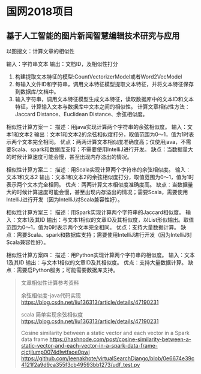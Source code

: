 # 国网2018项目

## 基于人工智能的图片新闻智慧编辑技术研究与应用

以图搜文：计算文章的相似性

输入：字符串文本
输出：文档ID，及相似性打分

1. 构建提取文本特征的模型:CountVectorizerModel或者Word2VecModel
2. 每输入文件ID和字符串，调用文本特征模型提取文本特征，并将文本特征保存到数据库/文档中。
3. 输入字符串，调用文本特征模型生成文本特征，读取数据库中的文本ID和文本特征，计算输入文本与数据库中文本之间的相似性。
   计算文章相似性方法：Jaccard Distance、Euclidean Distance、余弦相似度。
   

相似性计算方案一：
描述：用java实现计算两个字符串的余弦相似度。
输入：文本1和文本2
输出：文本1和文本2的余弦相似度打分，取值范围为0～1，值为1时表示两个文本完全相同。
优点：两两计算文本相似度准确度高；仅使用java，不需要Scala、spark和数据库支持；不需要使用IntelliJ进行开发。
缺点：当数据量大的时候计算速度可能会慢，甚至出现内存溢出的情况。


相似性计算方案二：
描述：用Scala实现计算两个字符串的余弦相似度。
输入：文本1和文本2
输出：文本1和文本2的余弦相似度打分，取值范围为0～1，值为1时表示两个文本完全相同。
优点：两两计算文本相似度准确度高。
缺点：当数据量大的时候计算速度可能会慢，甚至出现内存溢出的情况；需要Scala，需要使用IntelliJ进行开发（因为IntelliJ对Scala兼容性好）。


相似性计算方案三：
描述：用Spark实现计算两个字符串的Jaccard相似度。
输入：文本1及其ID
输出：与文本1相似的文章ID及其相似度，以List形似输出。取值范围为0～1，值为0时表示两个文本完全相同。
优点：支持大量数据计算。
缺点：需要Scala、spark和数据库支持；需要使用IntelliJ进行开发（因为IntelliJ对Scala兼容性好）。


相似性计算方案四：
描述：用Python实现计算两个字符串的相似度。
输入：文本1及其ID
输出：与文本1相似的文章ID及其相似度。
优点：支持大量数据计算。
缺点：需要启Python服务；可能需要数据库支持。


>   
> 文章相似性计算参考资料
>
> 余弦相似度-java代码实现 <https://blog.csdn.net/liu136313/article/details/47190231>
>
> scala 简单实现余弦相似度 <https://blog.csdn.net/liu136313/article/details/47190231>
>
> Cosine similarity between a static vector and each vector in a Spark data frame
  <https://hashnode.com/post/cosine-similarity-between-a-static-vector-and-each-vector-in-a-spark-data-frame-cjctjlump0074dlwtfaoe0pwj>
  <https://github.com/leenakhote/virtualSearchDjango/blob/0e6674e39c4121f2a9d9ca355f3cb49593bb1273/udf_test.py>
>

